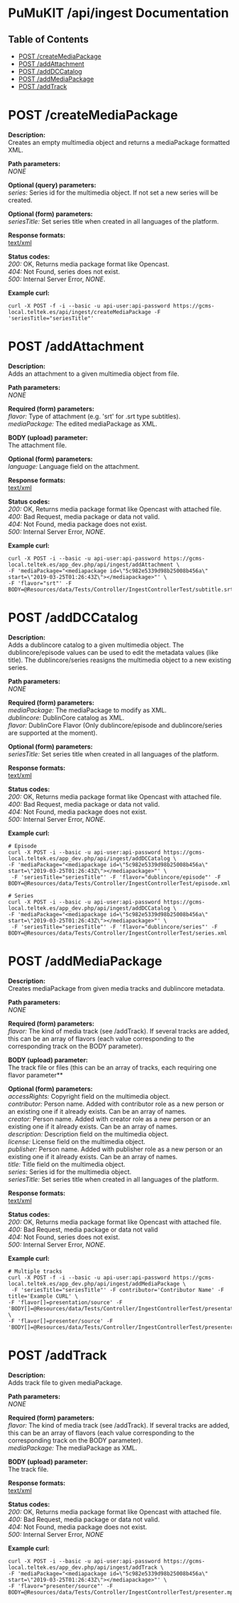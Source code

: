 PuMuKIT /api/ingest Documentation
========================================

Table of Contents
---------------------

* [POST /createMediaPackage](#post-createmediapackage)
* [POST /addAttachment](#post-addattachment)
* [POST /addDCCatalog](#post-adddccatalog)
* [POST /addMediaPackage](#post-addmediapackage)
* [POST /addTrack](#post-addtrack)

# POST /createMediaPackage
**Description:**  
Creates an empty multimedia object and returns a mediaPackage formatted XML.

**Path parameters:**  
*NONE*

**Optional (query) parameters:**  
*series:* Series id for the multimedia object. If not set a new series will be created.

**Optional (form) parameters:**  
*seriesTitle:* Set series title  when created in all languages of the platform.  

**Response formats:**  
[text/xml](http://www.w3.org/XML/)

**Status codes:**  
*200:* OK, Returns media package format like Opencast.  
*404:* Not Found, series does not exist.  
*500:* Internal Server Error, *NONE*.

**Example curl:**  
```
curl -X POST -f -i --basic -u api-user:api-password https://gcms-local.teltek.es/api/ingest/createMediaPackage -F 'seriesTitle="seriesTitle"'
```

# POST /addAttachment
**Description:**  
Adds an attachment to a given multimedia object from file.

**Path parameters:**  
*NONE*

**Required (form) parameters:**  
*flavor:* Type of attachment (e.g. 'srt' for .srt type subtitles).  
*mediaPackage:* The edited mediaPackage as XML.

**BODY (upload) parameter:**  
The attachment file.

**Optional (form) parameters:**  
*language:* Language field on the attachment.  

**Response formats:**  
[text/xml](http://www.w3.org/XML/)

**Status codes:**  
*200:* OK, Returns media package format like Opencast with attached file.  
*400:* Bad Request, media package or data not valid.  
*404:* Not Found, media package does not exist.  
*500:* Internal Server Error, *NONE*.

**Example curl:**  
```
curl -X POST -i --basic -u api-user:api-password https://gcms-local.teltek.es/app_dev.php/api/ingest/addAttachment \
-F 'mediaPackage="<mediapackage id=\"5c982e5339d98b25008b456a\" start=\"2019-03-25T01:26:43Z\"></mediapackage>"' \
-F 'flavor="srt"' -F BODY=@Resources/data/Tests/Controller/IngestControllerTest/subtitle.srt
```

# POST /addDCCatalog
**Description:**  
Adds a dublincore catalog to a given multimedia object. The dublincore/episode values can be used to edit the metadata values (like title). The dublincore/series reasigns the multimedia object to a new existing series.

**Path parameters:**  
*NONE*

**Required (form) parameters:**  
*mediaPackage:* The mediaPackage to modify as XML.  
*dublincore:* DublinCore catalog as XML.  
*flavor:* DublinCore Flavor (Only dublincore/episode and dublincore/series are supported at the moment).

**Optional (form) parameters:**  
*seriesTitle:* Set series title  when created in all languages of the platform.  

**Response formats:**  
[text/xml](http://www.w3.org/XML/)

**Status codes:**  
*200:* OK, Returns media package format like Opencast with attached file.  
*400:* Bad Request, media package or data not valid.  
*404:* Not Found, media package does not exist.  
*500:* Internal Server Error, *NONE*.  

**Example curl:**  
```
# Episode
curl -X POST -i --basic -u api-user:api-password https://gcms-local.teltek.es/app_dev.php/api/ingest/addDCCatalog \
-F 'mediaPackage="<mediapackage id=\"5c982e5339d98b25008b456a\" start=\"2019-03-25T01:26:43Z\"></mediapackage>"' \
 -F 'seriesTitle="seriesTitle"' -F 'flavor="dublincore/episode"' -F BODY=@Resources/data/Tests/Controller/IngestControllerTest/episode.xml 

# Series
curl -X POST -i --basic -u api-user:api-password https://gcms-local.teltek.es/app_dev.php/api/ingest/addDCCatalog \
-F 'mediaPackage="<mediapackage id=\"5c982e5339d98b25008b456a\" start=\"2019-03-25T01:26:43Z\"></mediapackage>"' \
 -F 'seriesTitle="seriesTitle"' -F 'flavor="dublincore/series"' -F BODY=@Resources/data/Tests/Controller/IngestControllerTest/series.xml 
```

# POST /addMediaPackage
**Description:**  
Creates mediaPackage from given media tracks and dublincore metadata.

**Path parameters:**  
*NONE*

**Required (form) parameters:**  
*flavor:* The kind of media track (see /addTrack). If several tracks are added, this can be an array of flavors (each value corresponding to the corresponding track on the BODY parameter).

**BODY (upload) parameter:**  
The track file or files (this can be an array of tracks, each requiring one flavor parameter**

**Optional (form) parameters:**  
*accessRights:* Copyright field on the multimedia object.  
*contributor:* Person name. Added with contributor role as a new person or an existing one if it already exists. Can be an array of names.  
*creator:* Person name. Added with creator role as a new person or an existing one if it already exists. Can be an array of names.  
*description:* Description field on the multimedia object.  
*license:* License field on the multimedia object.  
*publisher:* Person name. Added with publisher role as a new person or an existing one if it already exists. Can be an array of names.  
*title:* Title field on the multimedia object.  
*series:* Series id for the multimedia object.  
*seriesTitle:* Set series title when created in all languages of the platform.  


**Response formats:**  
[text/xml](http://www.w3.org/XML/)

**Status codes:**  
*200:* OK, Returns media package format like Opencast with attached file.  
*400:* Bad Request, media package or data not valid  
*404:* Not Found, series does not exist.  
*500:* Internal Server Error, *NONE*.  

**Example curl:**  
```
# Multiple tracks
curl -X POST -f -i --basic -u api-user:api-password https://gcms-local.teltek.es/app_dev.php/api/ingest/addMediaPackage \
 -F 'seriesTitle="seriesTitle"' -F contributor='Contributor Name' -F title='Example CURL' \
-F 'flavor[]=presentation/source' -F 'BODY[]=@Resources/data/Tests/Controller/IngestControllerTest/presentation.mp4' \
-F 'flavor[]=presenter/source' -F 'BODY[]=@Resources/data/Tests/Controller/IngestControllerTest/presenter.mp4'
```

# POST /addTrack
**Description:**  
Adds track file to given mediaPackage.

**Path parameters:**  
*NONE*

**Required (form) parameters:**  
*flavor:* The kind of media track (see /addTrack). If several tracks are added, this can be an array of flavors (each value corresponding to the corresponding track on the BODY parameter).  
*mediaPackage:* The mediaPackage as XML.

**BODY (upload) parameter:**  
The track file.

**Response formats:**  
[text/xml](http://www.w3.org/XML/)

**Status codes:**  
*200:* OK, Returns media package format like Opencast with attached file.  
*400:* Bad Request, media package or data not valid.  
*404:* Not Found, media package does not exist.  
*500:* Internal Server Error, *NONE*

**Example curl:**  
```
curl -X POST -i --basic -u api-user:api-password https://gcms-local.teltek.es/app_dev.php/api/ingest/addTrack \
-F 'mediaPackage="<mediapackage id=\"5c982e5339d98b25008b456a\" start=\"2019-03-25T01:26:43Z\"></mediapackage>"' \
-F 'flavor="presenter/source"' -F BODY=@Resources/data/Tests/Controller/IngestControllerTest/presenter.mp4
```
